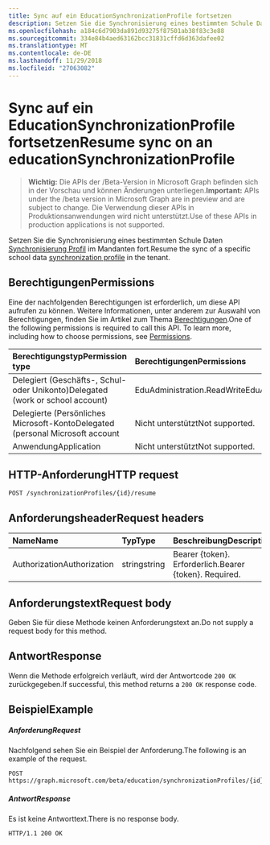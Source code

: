```yaml
---
title: Sync auf ein EducationSynchronizationProfile fortsetzen
description: Setzen Sie die Synchronisierung eines bestimmten Schule Daten Synchronisierungsprofils im Mandanten fort.
ms.openlocfilehash: a184c6d7903da891d93275f87501ab38f83c3e88
ms.sourcegitcommit: 334e84b4aed63162bcc31831cffd6d363dafee02
ms.translationtype: MT
ms.contentlocale: de-DE
ms.lasthandoff: 11/29/2018
ms.locfileid: "27063082"
---
```

# <a name="resume-sync-on-an-educationsynchronizationprofile"></a><span data-ttu-id="a379d-103">Sync auf ein EducationSynchronizationProfile fortsetzen</span><span class="sxs-lookup"><span data-stu-id="a379d-103">Resume sync on an educationSynchronizationProfile</span></span>

> <span data-ttu-id="a379d-104">**Wichtig:** Die APIs der /Beta-Version in Microsoft Graph befinden sich in der Vorschau und können Änderungen unterliegen.</span><span class="sxs-lookup"><span data-stu-id="a379d-104">**Important:** APIs under the /beta version in Microsoft Graph are in preview and are subject to change.</span></span> <span data-ttu-id="a379d-105">Die Verwendung dieser APIs in Produktionsanwendungen wird nicht unterstützt.</span><span class="sxs-lookup"><span data-stu-id="a379d-105">Use of these APIs in production applications is not supported.</span></span>

<span data-ttu-id="a379d-106">Setzen Sie die Synchronisierung eines bestimmten Schule Daten [Synchronisierung Profil](../resources/educationsynchronizationprofile.md) im Mandanten fort.</span><span class="sxs-lookup"><span data-stu-id="a379d-106">Resume the sync of a specific school data [synchronization profile](../resources/educationsynchronizationprofile.md) in the tenant.</span></span>

## <a name="permissions"></a><span data-ttu-id="a379d-107">Berechtigungen</span><span class="sxs-lookup"><span data-stu-id="a379d-107">Permissions</span></span>
<span data-ttu-id="a379d-p102">Eine der nachfolgenden Berechtigungen ist erforderlich, um diese API aufrufen zu können. Weitere Informationen, unter anderem zur Auswahl von Berechtigungen, finden Sie im Artikel zum Thema [Berechtigungen](/graph/permissions-reference).</span><span class="sxs-lookup"><span data-stu-id="a379d-p102">One of the following permissions is required to call this API. To learn more, including how to choose permissions, see [Permissions](/graph/permissions-reference).</span></span>

| <span data-ttu-id="a379d-110">Berechtigungstyp</span><span class="sxs-lookup"><span data-stu-id="a379d-110">Permission type</span></span> | <span data-ttu-id="a379d-111">Berechtigungen</span><span class="sxs-lookup"><span data-stu-id="a379d-111">Permissions</span></span> |
|:-----------|:----------|
| <span data-ttu-id="a379d-112">Delegiert (Geschäfts-, Schul- oder Unikonto)</span><span class="sxs-lookup"><span data-stu-id="a379d-112">Delegated (work or school account)</span></span> | <span data-ttu-id="a379d-113">EduAdministration.ReadWrite</span><span class="sxs-lookup"><span data-stu-id="a379d-113">EduAdministration.ReadWrite</span></span> |
|<span data-ttu-id="a379d-114">Delegierte (Persönliches Microsoft-Konto</span><span class="sxs-lookup"><span data-stu-id="a379d-114">Delegated (personal Microsoft account</span></span>|<span data-ttu-id="a379d-115">Nicht unterstützt</span><span class="sxs-lookup"><span data-stu-id="a379d-115">Not supported.</span></span>|
|<span data-ttu-id="a379d-116">Anwendung</span><span class="sxs-lookup"><span data-stu-id="a379d-116">Application</span></span>|<span data-ttu-id="a379d-117">Nicht unterstützt</span><span class="sxs-lookup"><span data-stu-id="a379d-117">Not supported.</span></span>|

## <a name="http-request"></a><span data-ttu-id="a379d-118">HTTP-Anforderung</span><span class="sxs-lookup"><span data-stu-id="a379d-118">HTTP request</span></span>
<!-- { "blockType": "ignored" } -->
```http
POST /synchronizationProfiles/{id}/resume
```

## <a name="request-headers"></a><span data-ttu-id="a379d-119">Anforderungsheader</span><span class="sxs-lookup"><span data-stu-id="a379d-119">Request headers</span></span>
| <span data-ttu-id="a379d-120">Name</span><span class="sxs-lookup"><span data-stu-id="a379d-120">Name</span></span>       | <span data-ttu-id="a379d-121">Typ</span><span class="sxs-lookup"><span data-stu-id="a379d-121">Type</span></span> | <span data-ttu-id="a379d-122">Beschreibung</span><span class="sxs-lookup"><span data-stu-id="a379d-122">Description</span></span>|
|:-----------|:------|:----------|
| <span data-ttu-id="a379d-123">Authorization</span><span class="sxs-lookup"><span data-stu-id="a379d-123">Authorization</span></span>  | <span data-ttu-id="a379d-124">string</span><span class="sxs-lookup"><span data-stu-id="a379d-124">string</span></span>  | <span data-ttu-id="a379d-p103">Bearer {token}. Erforderlich.</span><span class="sxs-lookup"><span data-stu-id="a379d-p103">Bearer {token}. Required.</span></span>  |

## <a name="request-body"></a><span data-ttu-id="a379d-127">Anforderungstext</span><span class="sxs-lookup"><span data-stu-id="a379d-127">Request body</span></span>
<span data-ttu-id="a379d-128">Geben Sie für diese Methode keinen Anforderungstext an.</span><span class="sxs-lookup"><span data-stu-id="a379d-128">Do not supply a request body for this method.</span></span>
## <a name="response"></a><span data-ttu-id="a379d-129">Antwort</span><span class="sxs-lookup"><span data-stu-id="a379d-129">Response</span></span>
<span data-ttu-id="a379d-130">Wenn die Methode erfolgreich verläuft, wird der Antwortcode `200 OK` zurückgegeben.</span><span class="sxs-lookup"><span data-stu-id="a379d-130">If successful, this method returns a `200 OK` response code.</span></span>

## <a name="example"></a><span data-ttu-id="a379d-131">Beispiel</span><span class="sxs-lookup"><span data-stu-id="a379d-131">Example</span></span>
##### <a name="request"></a><span data-ttu-id="a379d-132">Anforderung</span><span class="sxs-lookup"><span data-stu-id="a379d-132">Request</span></span>
<span data-ttu-id="a379d-133">Nachfolgend sehen Sie ein Beispiel der Anforderung.</span><span class="sxs-lookup"><span data-stu-id="a379d-133">The following is an example of the request.</span></span>
<!-- {
  "blockType": "request",
  "name": "post_educationSynchronizationProfile_resume"
}-->
```http
POST https://graph.microsoft.com/beta/education/synchronizationProfiles/{id}/resume
```

##### <a name="response"></a><span data-ttu-id="a379d-134">Antwort</span><span class="sxs-lookup"><span data-stu-id="a379d-134">Response</span></span>

<span data-ttu-id="a379d-135">Es ist keine Antworttext.</span><span class="sxs-lookup"><span data-stu-id="a379d-135">There is no response body.</span></span>

<!-- {
  "blockType": "response",
  "name": "post_educationSynchronizationProfile_resume"
}-->
```
HTTP/1.1 200 OK
```